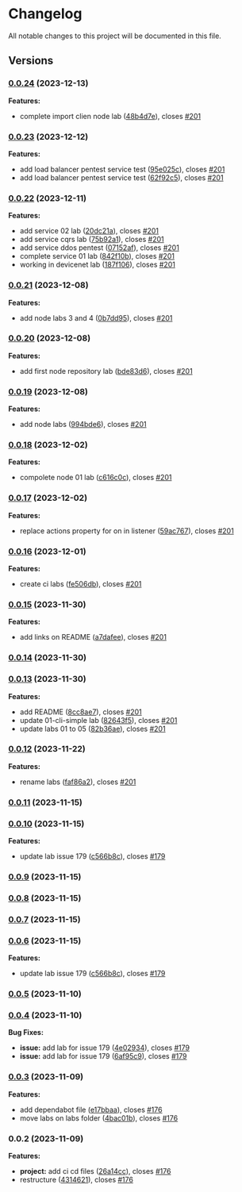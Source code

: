# Changelog

All notable changes to this project will be documented in this file.

## Versions

### [0.0.24](https://github.com/FlavioLionelRita/lambdaorm-labs/compare/v0.0.23...v0.0.24) (2023-12-13)

**Features:**

* complete import clien node lab ([48b4d7e](https://github.com/FlavioLionelRita/lambdaorm-labs/commit/48b4d7ec131f07b368a9e3d2d25f57ac85462bc2)), closes [#201](https://github.com/FlavioLionelRita/lambdaorm-labs/issues/201)

### [0.0.23](https://github.com/FlavioLionelRita/lambdaorm-labs/compare/v0.0.22...v0.0.23) (2023-12-12)

**Features:**

* add load balancer pentest service test ([95e025c](https://github.com/FlavioLionelRita/lambdaorm-labs/commit/95e025c6baa8193012d513ac1fe27b402a535b70)), closes [#201](https://github.com/FlavioLionelRita/lambdaorm-labs/issues/201)
* add load balancer pentest service test ([62f92c5](https://github.com/FlavioLionelRita/lambdaorm-labs/commit/62f92c5a7eb4b10f08228e64a9780a6e6c26f7ee)), closes [#201](https://github.com/FlavioLionelRita/lambdaorm-labs/issues/201)

### [0.0.22](https://github.com/FlavioLionelRita/lambdaorm-labs/compare/v0.0.21...v0.0.22) (2023-12-11)

**Features:**

* add service 02 lab ([20dc21a](https://github.com/FlavioLionelRita/lambdaorm-labs/commit/20dc21ad85367e4100e018024d140cd316754717)), closes [#201](https://github.com/FlavioLionelRita/lambdaorm-labs/issues/201)
* add service cqrs lab ([75b92a1](https://github.com/FlavioLionelRita/lambdaorm-labs/commit/75b92a1ba30833d4d059d8585317e182088f0bdd)), closes [#201](https://github.com/FlavioLionelRita/lambdaorm-labs/issues/201)
* add service ddos pentest ([07152af](https://github.com/FlavioLionelRita/lambdaorm-labs/commit/07152af000ca84c6144cf24c7e49aebcb241d464)), closes [#201](https://github.com/FlavioLionelRita/lambdaorm-labs/issues/201)
* complete service 01 lab ([842f10b](https://github.com/FlavioLionelRita/lambdaorm-labs/commit/842f10b3f387b7a240f1afef40fe4c9d95bc058c)), closes [#201](https://github.com/FlavioLionelRita/lambdaorm-labs/issues/201)
* working in devicenet lab ([187f106](https://github.com/FlavioLionelRita/lambdaorm-labs/commit/187f106685d0e9c08a309883e9f03f1a16423689)), closes [#201](https://github.com/FlavioLionelRita/lambdaorm-labs/issues/201)

### [0.0.21](https://github.com/FlavioLionelRita/lambdaorm-labs/compare/v0.0.20...v0.0.21) (2023-12-08)

**Features:**

* add node labs 3 and 4 ([0b7dd95](https://github.com/FlavioLionelRita/lambdaorm-labs/commit/0b7dd95c4933d24cb95d4e2050456c971bede94f)), closes [#201](https://github.com/FlavioLionelRita/lambdaorm-labs/issues/201)

### [0.0.20](https://github.com/FlavioLionelRita/lambdaorm-labs/compare/v0.0.19...v0.0.20) (2023-12-08)

**Features:**

* add first node repository lab ([bde83d6](https://github.com/FlavioLionelRita/lambdaorm-labs/commit/bde83d6405740f073ecbeff3c0a527cfdb0558fc)), closes [#201](https://github.com/FlavioLionelRita/lambdaorm-labs/issues/201)

### [0.0.19](https://github.com/FlavioLionelRita/lambdaorm-labs/compare/v0.0.18...v0.0.19) (2023-12-08)

**Features:**

* add node labs ([994bde6](https://github.com/FlavioLionelRita/lambdaorm-labs/commit/994bde6499aeb9f5f7b4b9e5d7e854a7f797a5ea)), closes [#201](https://github.com/FlavioLionelRita/lambdaorm-labs/issues/201)

### [0.0.18](https://github.com/FlavioLionelRita/lambdaorm-labs/compare/v0.0.17...v0.0.18) (2023-12-02)

**Features:**

* compolete node 01 lab ([c616c0c](https://github.com/FlavioLionelRita/lambdaorm-labs/commit/c616c0c5bd84b0ae52918eddf1abd82c9364f7ef)), closes [#201](https://github.com/FlavioLionelRita/lambdaorm-labs/issues/201)

### [0.0.17](https://github.com/FlavioLionelRita/lambdaorm-labs/compare/v0.0.16...v0.0.17) (2023-12-02)

**Features:**

* replace actions property for on in listener ([59ac767](https://github.com/FlavioLionelRita/lambdaorm-labs/commit/59ac767e0a2bd52be13dadc92999320256786f41)), closes [#201](https://github.com/FlavioLionelRita/lambdaorm-labs/issues/201)

### [0.0.16](https://github.com/FlavioLionelRita/lambdaorm-labs/compare/v0.0.15...v0.0.16) (2023-12-01)

**Features:**

* create ci labs ([fe506db](https://github.com/FlavioLionelRita/lambdaorm-labs/commit/fe506db2a1749d9b1cdacbcb5f0f6600b407f3d1)), closes [#201](https://github.com/FlavioLionelRita/lambdaorm-labs/issues/201)

### [0.0.15](https://github.com/FlavioLionelRita/lambdaorm-labs/compare/v0.0.14...v0.0.15) (2023-11-30)

**Features:**

* add links on README ([a7dafee](https://github.com/FlavioLionelRita/lambdaorm-labs/commit/a7dafeee237247986c9e69ed8b5d998382c61f1c)), closes [#201](https://github.com/FlavioLionelRita/lambdaorm-labs/issues/201)

### [0.0.14](https://github.com/FlavioLionelRita/lambdaorm-labs/compare/v0.0.13...v0.0.14) (2023-11-30)

### [0.0.13](https://github.com/FlavioLionelRita/lambdaorm-labs/compare/v0.0.12...v0.0.13) (2023-11-30)

**Features:**

* add README ([8cc8ae7](https://github.com/FlavioLionelRita/lambdaorm-labs/commit/8cc8ae790f2e3a66448bb1eabfc744119805f444)), closes [#201](https://github.com/FlavioLionelRita/lambdaorm-labs/issues/201)
* update 01-cli-simple lab ([82643f5](https://github.com/FlavioLionelRita/lambdaorm-labs/commit/82643f510bd4bccc79977a634dfea5f2088055b5)), closes [#201](https://github.com/FlavioLionelRita/lambdaorm-labs/issues/201)
* update labs 01 to 05 ([82b36ae](https://github.com/FlavioLionelRita/lambdaorm-labs/commit/82b36ae6d60bfa88886c03ccbb01416016a1762e)), closes [#201](https://github.com/FlavioLionelRita/lambdaorm-labs/issues/201)

### [0.0.12](https://github.com/FlavioLionelRita/lambdaorm-labs/compare/v0.0.11...v0.0.12) (2023-11-22)

**Features:**

* rename labs ([faf86a2](https://github.com/FlavioLionelRita/lambdaorm-labs/commit/faf86a2194027b41dbd3df54898f4b275a9f0899)), closes [#201](https://github.com/FlavioLionelRita/lambdaorm-labs/issues/201)

### [0.0.11](https://github.com/FlavioLionelRita/lambdaorm-labs/compare/v0.0.10...v0.0.11) (2023-11-15)

### [0.0.10](https://github.com/FlavioLionelRita/lambdaorm-labs/compare/v0.0.5...v0.0.10) (2023-11-15)

**Features:**

* update lab issue 179 ([c566b8c](https://github.com/FlavioLionelRita/lambdaorm-labs/commit/c566b8c7701ec014a5d401bd52a034968102f4c3)), closes [#179](https://github.com/FlavioLionelRita/lambdaorm-labs/issues/179)

### [0.0.9](https://github.com/FlavioLionelRita/lambdaorm-labs/compare/v0.0.8...v0.0.9) (2023-11-15)

### [0.0.8](https://github.com/FlavioLionelRita/lambdaorm-labs/compare/v0.0.7...v0.0.8) (2023-11-15)

### [0.0.7](https://github.com/FlavioLionelRita/lambdaorm-labs/compare/v0.0.6...v0.0.7) (2023-11-15)

### [0.0.6](https://github.com/FlavioLionelRita/lambdaorm-labs/compare/v0.0.5...v0.0.6) (2023-11-15)

**Features:**

* update lab issue 179 ([c566b8c](https://github.com/FlavioLionelRita/lambdaorm-labs/commit/c566b8c7701ec014a5d401bd52a034968102f4c3)), closes [#179](https://github.com/FlavioLionelRita/lambdaorm-labs/issues/179)

### [0.0.5](https://github.com/FlavioLionelRita/lambdaorm-labs/compare/v0.0.4...v0.0.5) (2023-11-10)

### [0.0.4](https://github.com/FlavioLionelRita/lambdaorm-labs/compare/v0.0.3...v0.0.4) (2023-11-10)

**Bug Fixes:**

* **issue:** add lab for issue 179 ([4e02934](https://github.com/FlavioLionelRita/lambdaorm-labs/commit/4e02934cfa5c3b8ba07e00484b8e969f3c8ea038)), closes [#179](https://github.com/FlavioLionelRita/lambdaorm/issues/179)
* **issue:** add lab for issue 179 ([6af95c9](https://github.com/FlavioLionelRita/lambdaorm-labs/commit/6af95c9f91cb2dfa1a3b6069d81ded7e0e47477e)), closes [#179](https://github.com/FlavioLionelRita/lambdaorm/issues/179)

### [0.0.3](https://github.com/FlavioLionelRita/lambdaorm-labs/compare/v0.0.2...v0.0.3) (2023-11-09)

**Features:**

* add dependabot file ([e17bbaa](https://github.com/FlavioLionelRita/lambdaorm-labs/commit/e17bbaa9cf5fc218b5ee19bc743340fd989e9221)), closes [#176](https://github.com/FlavioLionelRita/lambdaorm/issues/176)
* move labs on labs folder ([4bac01b](https://github.com/FlavioLionelRita/lambdaorm-labs/commit/4bac01bf0027c0fa3085a974e046791c8f40f057)), closes [#176](https://github.com/FlavioLionelRita/lambdaorm/issues/176)

### 0.0.2 (2023-11-09)

**Features:**

* **project:** add ci cd files ([26a14cc](https://github.com/FlavioLionelRita/lambdaorm-labs/commit/26a14cc3068cbff76b8e009d1802531421ff130b)), closes [#176](https://github.com/FlavioLionelRita/lambdaorm-labs/issues/176)
* restructure ([4314621](https://github.com/FlavioLionelRita/lambdaorm-labs/commit/4314621a488b2353b58dfc3e4bf6a24696fc6a88)), closes [#176](https://github.com/FlavioLionelRita/lambdaorm/issues/176)
